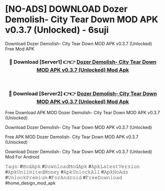 # [NO-ADS] DOWNLOAD Dozer Demolish- City Tear Down MOD APK v0.3.7 (Unlocked) - 6suji
Download Dozer Demolish- City Tear Down MOD APK v0.3.7 (Unlocked) Free Mod APK

<div align="center">
<h3>🔴 Download [Server1] 👉👉 <a href="https://apk-comot.site?title=Dozer_Demolish-_City_Tear_Down_MOD_APK_v0.3.7_(Unlocked)">Dozer Demolish- City Tear Down MOD APK v0.3.7 (Unlocked) Mod Apk</a></h3><br>

<h3>🔴 Download [Server2] 👉👉 <a href="https://apk-comot.site?title=Dozer_Demolish-_City_Tear_Down_MOD_APK_v0.3.7_(Unlocked)">Dozer Demolish- City Tear Down MOD APK v0.3.7 (Unlocked) Mod Apk</a></h3>
</div>


Free Download APK MOD Dozer Demolish- City Tear Down MOD APK v0.3.7 (Unlocked)

Download Dozer Demolish- City Tear Down MOD APK v0.3.7 (Unlocked) 

Free APK MOD Dozer Demolish- City Tear Down MOD APK v0.3.7 (Unlocked) 

Download Dozer Demolish- City Tear Down MOD APK v0.3.7 (Unlocked) Mod For Android

𝚃𝚊𝚐𝚜: #𝙼𝚘𝚍𝙰𝚙𝚔 #𝙳𝚘𝚠𝚗𝚕𝚘𝚊𝚍𝙼𝚘𝚍𝙰𝚙𝚔 #𝙰𝚙𝚔𝙻𝚊𝚝𝚎𝚜𝚝𝚅𝚎𝚛𝚜𝚒𝚘𝚗 #𝙰𝚙𝚔𝚄𝚗𝚕𝚒𝚖𝚒𝚝𝚎𝚍𝙼𝚘𝚗𝚎𝚢 #𝙰𝚙𝚔𝚄𝚗𝚕𝚘𝚌𝚔𝙰𝚕𝚕 #𝙰𝚙𝚔𝙽𝚘𝙰𝚍𝚜 #𝚄𝚗𝚕𝚘𝚌𝚔𝙿𝚛𝚎𝚖𝚒𝚞𝚖 #𝙵𝚘𝚛𝙰𝚗𝚍𝚛𝚘𝚒𝚍 #𝙵𝚛𝚎𝚎𝙳𝚘𝚠𝚗𝚕𝚘𝚊𝚍 #home_design_mod_apk